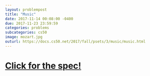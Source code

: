 ```yaml
---
layout: problempost
title: "Music"
date: 2017-11-14 00:08:00 -0400
due: 2017-11-23 23:59:59
categories: problems
subcategories: cs50
image: mozart.jpg
outurl: https://docs.cs50.net/2017/fall/psets/3/music/music.html
---
```


# [Click for the spec!]({{page.outurl}})
